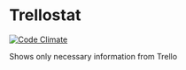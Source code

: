 Trellostat
====

[![Code Climate](https://codeclimate.com/github/blackchestnut/trellostat.png)](https://codeclimate.com/github/blackchestnut/trellostat)

Shows only necessary information from Trello
